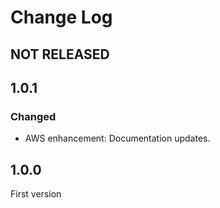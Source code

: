 # Change Log

## NOT RELEASED

## 1.0.1

### Changed

- AWS enhancement: Documentation updates.

## 1.0.0

First version
